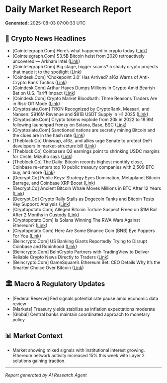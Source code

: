 # Daily Market Research Report
**Generated:** 2025-08-03 07:00:33 UTC

## 📰 Crypto News Headlines
- [Cointelegraph.Com] Here’s what happened in crypto today ([Link](https://cointelegraph.com/news/what-happened-in-crypto-today?utm_source=rss_feed&utm_medium=rss&utm_campaign=rss_partner_inbound))
- [Cointelegraph.Com] $3.5B Bitcoin heist from 2020 retroactively uncovered — Arkham Intel ([Link](https://cointelegraph.com/news/3-5b-btc-heist-retroactively-uncovered-arkham?utm_source=rss_feed&utm_medium=rss&utm_campaign=rss_partner_inbound))
- [Cointelegraph.Com] Big stage, bigger scams? 5 shady crypto projects that made it to the spotlight ([Link](https://cointelegraph.com/news/5-shady-crypto-projects-that-made-it-to-the-spotlight?utm_source=rss_feed&utm_medium=rss&utm_campaign=rss_partner_inbound))
- [Coindesk.Com] ‘Chokepoint 3.0’ Has Arrived? a16z Warns of Anti-Crypto Bank Tactics ([Link](https://www.coindesk.com/business/2025/08/02/chokepoint-3-0-has-arrived-a16z-warns-of-anti-crypto-bank-tactics))
- [Coindesk.Com] Arthur Hayes Dumps Millions in Crypto Amid Bearish Bet on U.S. Tariff Impact ([Link](https://www.coindesk.com/markets/2025/08/02/arthur-hayes-dumps-millions-in-crypto-amid-bearish-bet-on-u-s-tariff-impact))
- [Coindesk.Com] Crypto Market Bloodbath: Three Reasons Traders Are in Risk-Off Mode ([Link](https://www.coindesk.com/markets/2025/08/02/crypto-market-bloodbath-three-reasons-traders-are-in-risk-off-mode))
- [Cryptoslate.Com] TRON Recognized by CryptoRank, Messari, and Nansen: $916M Revenue and $81B USDT Supply in H1 2025 ([Link](https://cryptoslate.com/tron-recognized-by-cryptorank-messari-and-nansen-916m-revenue-and-81b-usdt-supply-in-h1-2025/))
- [Cryptoslate.Com] Crypto tokens explode from 20k in 2022 to 18.9M following launchpad frenzy on Solana, Base, BSC ([Link](https://cryptoslate.com/crypto-tokens-explode-from-20k-in-2022-to-18-9m-following-launchpad-frenzy-on-solana-base-bsc/))
- [Cryptoslate.Com] Sanctioned nations are secretly mining Bitcoin and the clues are in the hash rate ([Link](https://cryptoslate.com/sanctioned-nations-are-secretly-mining-bitcoin-and-the-clues-are-in-the-hash-rate/))
- [Theblock.Co] Uniswap, a16z, and allies urge Senate to protect DeFi developers in market-structure bill ([Link](https://www.theblock.co/post/365317/uniswap-a16z-and-allies-urge-senate-to-carve-out-defi-in-market-structure-bill?utm_source=rss&utm_medium=rss))
- [Theblock.Co] Coinbase’s Q2 earnings point to shrinking USDC margins for Circle, Mizuho says ([Link](https://www.theblock.co/post/365302/coinbases-q2-earnings-point-to-shrinking-usdc-margins-for-circle-mizuho-says?utm_source=rss&utm_medium=rss))
- [Theblock.Co] The Daily: Bitcoin records highest monthly close, Coinbase re-enters top 10 public treasury companies with 2,509 BTC buy, and more ([Link](https://www.theblock.co/post/365294/the-daily-bitcoin-highest-monthly-close-coinbase-treasury-btc-buy-and-more?utm_source=rss&utm_medium=rss))
- [Decrypt.Co] Public Keys: Strategy Eyes Domination, Metaplanet Bitcoin Barrage, and Coinbase XRP Boost ([Link](https://decrypt.co/333218/public-keys-strategy-metaplanet-bitcoin-coinbase-xrp))
- [Decrypt.Co] Ancient Bitcoin Whale Moves Millions in BTC After 12 Years ([Link](https://decrypt.co/333219/ancient-bitcoin-whale-moves-millions-btc-after-12-years))
- [Decrypt.Co] Crypto Rally Stalls as Dogecoin Tanks and Bitcoin Tests Key Support: Analysis ([Link](https://decrypt.co/333192/crypto-dogecoin-tanks-bitcoin-price-tests-support-analysis))
- [Cryptopotato.Com] Alleged Bitcoin Torture Suspect Freed on $1M Bail After 2 Months in Custody ([Link](https://cryptopotato.com/alleged-bitcoin-torture-suspect-freed-on-1m-bail-after-2-months-in-custody/))
- [Cryptopotato.Com] Is Solana Winning The RWA Wars Against Ethereum? ([Link](https://cryptopotato.com/is-solana-winning-the-rwa-wars-against-ethereum/))
- [Cryptopotato.Com] Here Are Some Binance Coin (BNB) Eye Poppers For You ([Link](https://cryptopotato.com/here-are-some-binance-coin-bnb-eye-poppers-for-you/))
- [Beincrypto.Com] US Banking Giants Reportedly Trying to Disrupt Coinbase and Robinhood ([Link](https://beincrypto.com/us-banks-targeting-coinbase-robinhood/))
- [Beincrypto.Com] BeInCrypto Partners with TradingView to Deliver Reliable Crypto News Directly to Traders ([Link](https://beincrypto.com/beincrypto-partners-with-tradingview/))
- [Beincrypto.Com] GameSquare’s Ethereum Bet: CEO Details Why It’s the Smarter Choice Over Bitcoin ([Link](https://beincrypto.com/institutional-shift-from-bitcoin-to-ethereum-gamesquare/))

## 🏛️ Macro & Regulatory Updates
- [Federal Reserve] Fed signals potential rate pause amid economic data review
- [Markets] Treasury yields stabilize as inflation expectations moderate
- [Global] Central banks maintain coordinated approach to monetary policy

## 📊 Market Context
- Market showing mixed signals with institutional interest growing. Ethereum network activity increased 15% this week with Layer 2 solutions gaining traction.

---
*Report generated by AI Research Agent*